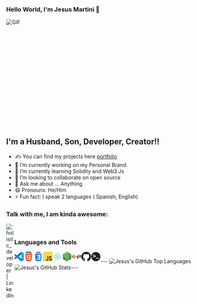 ### Hello World, I'm Jesus Martini  👋

 <img align="right" alt="GIF" src="https://github.com/je-martini/je-martini/blob/main/coding.gif" width="100%" height="320" />


## I'm a Husband, Son, Developer, Creator!!
- ✍ You can find my projects here [portfolio]
- 🔭 I’m currently working on my Personal Brand.
- 🌱 I’m currently learning Solidity and Web3.Js
- 👯 I’m looking to collaborate on open source
- 💬 Ask me about ... Anything
- 😄 Pronouns: He/Him
- ⚡ Fun fact: I speak 2 languages ( Spanish,  English)


### Talk with me, I am kinda awesome:
[<img align="left" alt="holisitc_developer | LinkedIn" width="22px" src="https://cdn.jsdelivr.net/npm/simple-icons@v3/icons/linkedin.svg" />][linkedin]

<br />

### Languages and Tools
<img align="left" alt="Visual Studio Code" width="26px" src="https://raw.githubusercontent.com/github/explore/80688e429a7d4ef2fca1e82350fe8e3517d3494d/topics/visual-studio-code/visual-studio-code.png" />
<img align="left" alt="HTML5" width="26px" src="https://raw.githubusercontent.com/github/explore/80688e429a7d4ef2fca1e82350fe8e3517d3494d/topics/html/html.png" />
<img align="left" alt="CSS3" width="26px" src="https://raw.githubusercontent.com/github/explore/80688e429a7d4ef2fca1e82350fe8e3517d3494d/topics/css/css.png" />
<img align="left" alt="JavaScript" width="26px" src="https://raw.githubusercontent.com/github/explore/80688e429a7d4ef2fca1e82350fe8e3517d3494d/topics/javascript/javascript.png" />
<img align="left" alt="React" width="26px" src="https://raw.githubusercontent.com/github/explore/80688e429a7d4ef2fca1e82350fe8e3517d3494d/topics/react/react.png" />
<img align="left" alt="Node.js" width="26px" src="https://raw.githubusercontent.com/github/explore/80688e429a7d4ef2fca1e82350fe8e3517d3494d/topics/nodejs/nodejs.png" />
<img align="left" alt="Git" width="26px" src="https://raw.githubusercontent.com/github/explore/80688e429a7d4ef2fca1e82350fe8e3517d3494d/topics/git/git.png" />
<img align="left" alt="GitHub" width="26px" src="https://raw.githubusercontent.com/github/explore/78df643247d429f6cc873026c0622819ad797942/topics/github/github.png" />
<img align="left" alt="Terminal" width="26px" src="https://raw.githubusercontent.com/github/explore/80688e429a7d4ef2fca1e82350fe8e3517d3494d/topics/terminal/terminal.png" />
 <br />
---
 

<img style="border-radius: 5px" align="rigth" alt="Jesus's GitHub Top Languages" src="https://github-readme-stats.vercel.app/api/top-langs/?username=je-martini&theme=tokyonight" />

<br />
---

  <img style="border-radius: 5px; margin-bottom: 5px" align="left" alt="Jesus's GitHub Stats" src="https://github-readme-stats.vercel.app/api?username=je-martini&show_icons=true&hide_border=true&hide=prs,issues&theme=tokyonight" />


[linkedin]: https://www.linkedin.com/in/jesus-martini/
[portfolio]: https://je-martini.github.io
